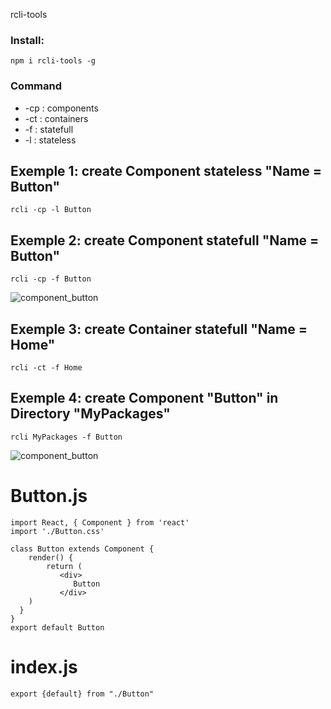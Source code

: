 rcli-tools

### Install:
`npm i rcli-tools -g`

### Command 
* -cp : components
* -ct : containers
* -f : statefull
* -l : stateless

## Exemple 1: create Component stateless "Name = Button" 
`rcli -cp -l Button`

## Exemple 2: create Component statefull "Name = Button" 
`rcli -cp -f Button`

![component_button](https://github.com/babakoto/rcli-tools/blob/master/button.PNG)

## Exemple 3: create Container statefull "Name = Home" 
`rcli -ct -f Home`

## Exemple 4: create Component "Button" in Directory "MyPackages"
`rcli MyPackages -f Button`

![component_button](https://github.com/babakoto/rcli-tools/blob/master/buttonInPack.PNG)

# Button.js 
    import React, { Component } from 'react'
    import './Button.css'
    
    class Button extends Component {
        render() {
            return (
               <div>
                  Button
               </div>
        )
      }
    }
    export default Button
    

# index.js
    export {default} from "./Button"
 
 
